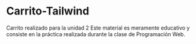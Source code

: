 # Carrito-Tailwind
Carrito realizado para la unidad 2
Este material es meramente educativo y consiste en la práctica realizada durante la clase de Programación Web.
